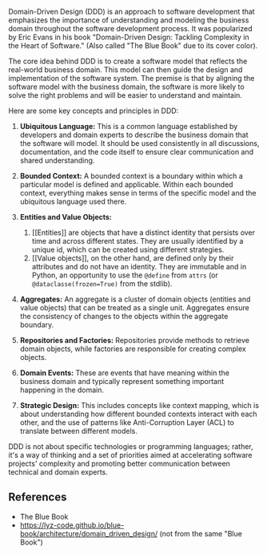 Domain-Driven Design (DDD) is an approach to software development that emphasizes the importance of understanding and modeling the business domain throughout the software development process. It was popularized by Eric Evans in his book "Domain-Driven Design: Tackling Complexity in the Heart of Software." (Also called "The Blue Book" due to its cover color).

The core idea behind DDD is to create a software model that reflects the real-world business domain. This model can then guide the design and implementation of the software system. The premise is that by aligning the software model with the business domain, the software is more likely to solve the right problems and will be easier to understand and maintain.

Here are some key concepts and principles in DDD:

1.  **Ubiquitous Language:** This is a common language established by developers and domain experts to describe the business domain that the software will model. It should be used consistently in all discussions, documentation, and the code itself to ensure clear communication and shared understanding.
    
2.  **Bounded Context:** A bounded context is a boundary within which a particular model is defined and applicable. Within each bounded context, everything makes sense in terms of the specific model and the ubiquitous language used there.
    
3.  **Entities and Value Objects:** 
    1. [[Entities]] are objects that have a distinct identity that persists over time and across different states. They are usually identified by a unique id, which can be created using different strategies.
    2. [[Value objects]], on the other hand, are defined only by their attributes and do not have an identity. They are immutable and in Python, an opportunity to use the `@define` from `attrs` (or `@dataclasse(frozen=True)` from the stdlib).
    
4.  **Aggregates:** An aggregate is a cluster of domain objects (entities and value objects) that can be treated as a single unit. Aggregates ensure the consistency of changes to the objects within the aggregate boundary.
    
5.  **Repositories and Factories:** Repositories provide methods to retrieve domain objects, while factories are responsible for creating complex objects.
    
6.  **Domain Events:** These are events that have meaning within the business domain and typically represent something important happening in the domain.
    
7.  **Strategic Design:** This includes concepts like context mapping, which is about understanding how different bounded contexts interact with each other, and the use of patterns like Anti-Corruption Layer (ACL) to translate between different models.

DDD is not about specific technologies or programming languages; rather, it's a way of thinking and a set of priorities aimed at accelerating software projects' complexity and promoting better communication between technical and domain experts.

## References

- The Blue Book
- https://lyz-code.github.io/blue-book/architecture/domain_driven_design/ (not from the same "Blue Book")